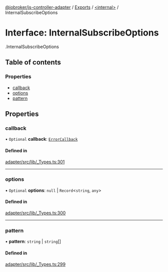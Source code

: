 [@iobroker/js-controller-adapter](../README.md) / [Exports](../modules.md) / [<internal\>](../modules/internal_.md) / InternalSubscribeOptions

# Interface: InternalSubscribeOptions

[<internal>](../modules/internal_.md).InternalSubscribeOptions

## Table of contents

### Properties

- [callback](internal_.InternalSubscribeOptions.md#callback)
- [options](internal_.InternalSubscribeOptions.md#options)
- [pattern](internal_.InternalSubscribeOptions.md#pattern)

## Properties

### callback

• `Optional` **callback**: [`ErrorCallback`](../modules/internal_.md#errorcallback)

#### Defined in

[adapter/src/lib/_Types.ts:301](https://github.com/ioBroker/ioBroker.js-controller/blob/da5874cc/packages/adapter/src/lib/_Types.ts#L301)

___

### options

• `Optional` **options**: ``null`` \| `Record`<`string`, `any`\>

#### Defined in

[adapter/src/lib/_Types.ts:300](https://github.com/ioBroker/ioBroker.js-controller/blob/da5874cc/packages/adapter/src/lib/_Types.ts#L300)

___

### pattern

• **pattern**: `string` \| `string`[]

#### Defined in

[adapter/src/lib/_Types.ts:299](https://github.com/ioBroker/ioBroker.js-controller/blob/da5874cc/packages/adapter/src/lib/_Types.ts#L299)
